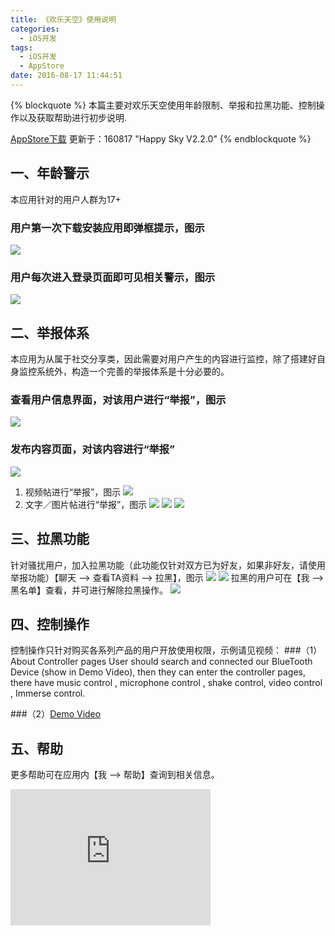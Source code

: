```yaml
---
title: 《欢乐天空》使用说明
categories:
  - iOS开发
tags:
  - iOS开发
  - AppStore
date: 2016-08-17 11:44:51
---
```


{% blockquote %}
本篇主要对欢乐天空使用年龄限制、举报和拉黑功能、控制操作以及获取帮助进行初步说明.

[AppStore下载](https://itunes.apple.com/us/app/huan-le-tian-kong/id1021520791?mt=8)
更新于：160817  "Happy Sky V2.2.0"
{% endblockquote %}


## 一、年龄警示
本应用针对的用户人群为17+
### 用户第一次下载安装应用即弹框提示，图示
![](http://ob6otnqbf.bkt.clouddn.com/IMG_2981.PNG)

### 用户每次进入登录页面即可见相关警示，图示
![](http://ob6otnqbf.bkt.clouddn.com/IMG_2982.PNG)



## 二、举报体系
本应用为从属于社交分享类，因此需要对用户产生的内容进行监控，除了搭建好自身监控系统外，构造一个完善的举报体系是十分必要的。
### 查看用户信息界面，对该用户进行“举报”，图示
![](http://ob6otnqbf.bkt.clouddn.com/IMG_2983.PNG)
### 发布内容页面，对该内容进行“举报”
![](http://ob6otnqbf.bkt.clouddn.com/IMG_2986.PNG)
 1. 视频帖进行“举报”，图示
![](http://ob6otnqbf.bkt.clouddn.com/IMG_2984.PNG)
 2. 文字／图片帖进行“举报”，图示
![](http://ob6otnqbf.bkt.clouddn.com/IMG_2987.PNG)
![](http://ob6otnqbf.bkt.clouddn.com/IMG_2989.PNG)
![](http://ob6otnqbf.bkt.clouddn.com/IMG_2990.PNG)



## 三、拉黑功能
针对骚扰用户，加入拉黑功能（此功能仅针对双方已为好友，如果非好友，请使用举报功能）【聊天 --> 查看TA资料 --> 拉黑】，图示
![](http://ob6otnqbf.bkt.clouddn.com/IMG_2991.PNG)
![](http://ob6otnqbf.bkt.clouddn.com/IMG_2992.PNG)
拉黑的用户可在【我 --> 黑名单】查看，并可进行解除拉黑操作。
![](http://ob6otnqbf.bkt.clouddn.com/IMG_2994.PNG)



## 四、控制操作
控制操作只针对购买各系列产品的用户开放使用权限，示例请见视频：
###（1）About Controller pages
 User should search and connected our BlueTooth Device (show in Demo Video), then they can enter the controller pages, there have music control , microphone control , shake control, video control , Immerse control.

###（2）[Demo Video](https://youtu.be/MUswmR6_hHk)



## 五、帮助
更多帮助可在应用内【我 --> 帮助】查询到相关信息。


<iframe frameborder="no" border="0" marginwidth="0" marginheight="0" width=320 height=218 src="http://music.163.com/outchain/player?type=2&id=30051164&auto=0&height=66"></iframe>
